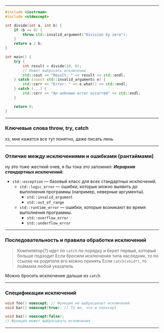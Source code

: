 ___

```cpp
#include <iostream>
#include <stdexcept>

int divide(int a, int b) {
    if (b == 0) {
        throw std::invalid_argument("Division by zero");
    }
    return a / b;
}

int main() {
    try {
        int result = divide(10, 0);
        // Может выбросить исключение
        std::cout << "Result: " << result << std::endl;
    } catch (const std::invalid_argument& e) {
        std::cerr << "Error: " << e.what() << std::endl;
    } catch (...) {
        std::cerr << "An unknown error occurred" << std::endl;
    }

    return 0;
}
```

---
### Ключевые слова throw, try, catch

хз, мне кажется все тут понятно, даже писать лень

---

### Отличие между исключениями и ошибками (рантаймами)

ну это тоже жесткий очев, я бы тока это запомнил:
***Иерархия стандартных исключений:***

- `std::exception` — базовый класс для всех стандартных исключений.
    - `std::logic_error` — ошибки, которые можно выявить до выполнения программы (например, неверные аргументы).
        - `std::invalid_argument`
        - `std::out_of_range`
    - `std::runtime_error` — ошибки, которые возникают во время выполнения программы.
        - `std::overflow_error`
        - `std::underflow_error`

---

### Последовательность и правила обработки исключений

> Компилятор(?) идет по `catch` по порядку и берет первый, который больше подходит
> Если бросили исключение типа наследник, то по ссылке на родителя его можно принять
> Если `catch(void*)`, то поймаем любой указатель

Можно бросить исключение дальше из `catch`

---

### Спецификации исключений 

```cpp
void foo() noexcept; // Функция не выбрасывает исключений
void bar() noexcept(true); // То же, что и noexcept

void baz() noexcept(false); 
// Функция может выбрасывать исключения
```


---

